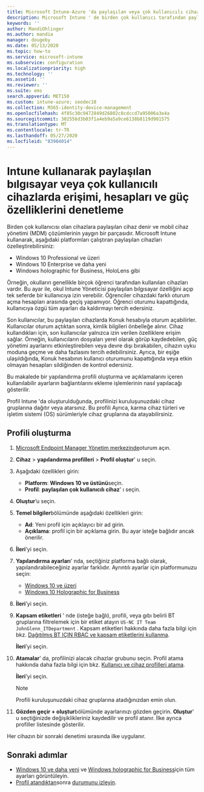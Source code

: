 ```yaml
---
title: Microsoft Intune-Azure 'da paylaşılan veya çok kullanıcılı cihaz ayarları | Microsoft Docs
description: Microsoft Intune ' de birden çok kullanıcı tarafından paylaşılan veya kullanılan Windows 10 ve Windows holographic for Business cihazlarını ekleyin ve kullanın. Microsoft HoloLens dahil olmak üzere tüm ayarların ve cihazlarda ne yaptıkları hakkında bir liste görürsünüz. Konuk hesaplarını denetleme, hesapları yönetme ve etkin olmayan hesapları silme, yerel depolama alanına kaydetmeye izin verme veya bunu engelleme, güç ve uyku seçeneklerini ayarlama, güncelleştirmelerin ne zaman yükleneceğini seçme ve cihaz yapılandırma profilindeki eğitim ortamlarında cihazları kullanma.
keywords: ''
author: MandiOhlinger
ms.author: mandia
manager: dougeby
ms.date: 05/13/2020
ms.topic: how-to
ms.service: microsoft-intune
ms.subservice: configuration
ms.localizationpriority: high
ms.technology: ''
ms.assetid: ''
ms.reviewer: ''
ms.suite: ems
search.appverid: MET150
ms.custom: intune-azure; seodec18
ms.collection: M365-identity-device-management
ms.openlocfilehash: 4f85c30c9472849d26802c8cdccd7a95006a3e4a
ms.sourcegitcommit: 302556d3b03f1a4eb9a5a9ce6138b8119d901575
ms.translationtype: MT
ms.contentlocale: tr-TR
ms.lasthandoff: 05/27/2020
ms.locfileid: "83984014"
---
```

# <a name="control-access-accounts-and-power-features-on-shared-pc-or-multi-user-devices-using-intune"></a>Intune kullanarak paylaşılan bılgısayar veya çok kullanıcılı cihazlarda erişimi, hesapları ve güç özelliklerini denetleme

Birden çok kullanıcısı olan cihazlara paylaşılan cihaz denir ve mobil cihaz yönetimi (MDM) çözümlerinin yaygın bir parçasıdır. Microsoft Intune kullanarak, aşağıdaki platformları çalıştıran paylaşılan cihazları özelleştirebilirsiniz:

- Windows 10 Professional ve üzeri
- Windows 10 Enterprise ve daha yeni
- Windows holographic for Business, HoloLens gibi

Örneğin, okulların genellikle birçok öğrenci tarafından kullanılan cihazları vardır. Bu ayar ile, okul Intune Yöneticisi paylaşılan bılgısayar özelliğini açıp tek seferde bir kullanıcıya izin verebilir. Öğrenciler cihazdaki farklı oturum açma hesapları arasında geçiş yapamıyor. Öğrenci oturumu kapattığında, kullanıcıya özgü tüm ayarları da kaldırmayı tercih edersiniz.

Son kullanıcılar, bu paylaşılan cihazlarda Konuk hesabıyla oturum açabilirler. Kullanıcılar oturum açtıktan sonra, kimlik bilgileri önbelleğe alınır. Cihaz kullandıkları için, son kullanıcılar yalnızca izin verilen özelliklere erişim sağlar. Örneğin, kullanıcıların dosyaları yerel olarak görüp kaydedebilen, güç yönetimi ayarlarını etkinleştirebilen veya devre dışı bırakabilen, cihazın uyku moduna geçme ve daha fazlasını tercih edebilirsiniz. Ayrıca, bir eşiğe ulaşıldığında, Konuk hesabının kullanıcı oturumunu kapattığında veya etkin olmayan hesapları sildiğinden de kontrol edersiniz.

Bu makalede bir yapılandırma profili oluşturma ve açıklamalarını içeren kullanılabilir ayarların bağlantılarını ekleme işlemlerinin nasıl yapılacağı gösterilir.

Profil Intune 'da oluşturulduğunda, profilinizi kuruluşunuzdaki cihaz gruplarına dağıtır veya atarsınız. Bu profili Ayrıca, karma cihaz türleri ve işletim sistemi (OS) sürümleriyle cihaz gruplarına da atayabilirsiniz.

## <a name="create-the-profile"></a>Profili oluşturma

1. [Microsoft Endpoint Manager Yönetim merkezinde](https://go.microsoft.com/fwlink/?linkid=2109431)oturum açın.
2. **Cihaz**  >  **yapılandırma profilleri**  >  **Profil oluştur**' u seçin.
3. Aşağıdaki özellikleri girin:

   - **Platform**: **Windows 10 ve üstünü**seçin.
   - **Profil**: **paylaşılan çok kullanıcılı cihaz**' ı seçin.

4. **Oluştur**’u seçin.
5. **Temel bilgiler**bölümünde aşağıdaki özellikleri girin:

   - **Ad**: Yeni profil için açıklayıcı bir ad girin.
   - **Açıklama**: profil için bir açıklama girin. Bu ayar isteğe bağlıdır ancak önerilir.

6. **İleri**’yi seçin.
7. **Yapılandırma ayarları**' nda, seçtiğiniz platforma bağlı olarak, yapılandırabileceğiniz ayarlar farklıdır. Ayrıntılı ayarlar için platformunuzu seçin:

    - [Windows 10 ve üzeri](shared-user-device-settings-windows.md)
    - [Windows 10 Holographic for Business](shared-user-device-settings-windows-holographic.md)

8. **İleri**’yi seçin.

9. **Kapsam etiketleri** ' nde (isteğe bağlı), profili, veya gıbı belirli BT gruplarına filtrelemek için bir etiket atayın `US-NC IT Team` `JohnGlenn_ITDepartment` . Kapsam etiketleri hakkında daha fazla bilgi için bkz. [Dağıtılmış BT IÇIN RBAC ve kapsam etiketlerini kullanma](../fundamentals/scope-tags.md).

    **İleri**’yi seçin.

10. **Atamalar**' da, profilinizi alacak cihazlar grubunu seçin. Profil atama hakkında daha fazla bilgi için bkz. [Kullanıcı ve cihaz profilleri atama](device-profile-assign.md).

    **İleri**’yi seçin.

    > [!NOTE]
    > Profili kuruluşunuzdaki cihaz gruplarına atadığınızdan emin olun.

11. **Gözden geçir + oluştur**bölümünde ayarlarınızı gözden geçirin. **Oluştur**' u seçtiğinizde değişiklikleriniz kaydedilir ve profil atanır. İlke ayrıca profiller listesinde gösterilir.

Her cihazın bir sonraki denetimi sırasında ilke uygulanır.

## <a name="next-steps"></a>Sonraki adımlar

- [Windows 10 ve daha yeni](shared-user-device-settings-windows.md) ve [Windows holographic for Business](shared-user-device-settings-windows-holographic.md)için tüm ayarları görüntüleyin.
- [Profil atandıktan](device-profile-assign.md)sonra [durumunu izleyin](device-profile-monitor.md).
